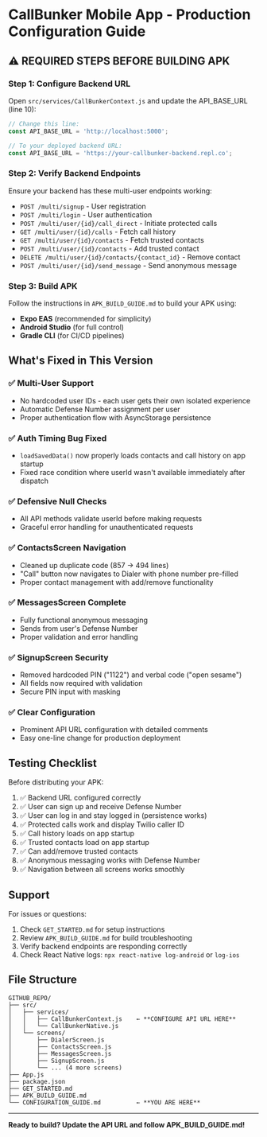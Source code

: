 # CallBunker Mobile App - Production Configuration Guide

## ⚠️ REQUIRED STEPS BEFORE BUILDING APK

### Step 1: Configure Backend URL

Open `src/services/CallBunkerContext.js` and update the API_BASE_URL (line 10):

```javascript
// Change this line:
const API_BASE_URL = 'http://localhost:5000';

// To your deployed backend URL:
const API_BASE_URL = 'https://your-callbunker-backend.repl.co';
```

### Step 2: Verify Backend Endpoints

Ensure your backend has these multi-user endpoints working:
- `POST /multi/signup` - User registration
- `POST /multi/login` - User authentication  
- `POST /multi/user/{id}/call_direct` - Initiate protected calls
- `GET /multi/user/{id}/calls` - Fetch call history
- `GET /multi/user/{id}/contacts` - Fetch trusted contacts
- `POST /multi/user/{id}/contacts` - Add trusted contact
- `DELETE /multi/user/{id}/contacts/{contact_id}` - Remove contact
- `POST /multi/user/{id}/send_message` - Send anonymous message

### Step 3: Build APK

Follow the instructions in `APK_BUILD_GUIDE.md` to build your APK using:
- **Expo EAS** (recommended for simplicity)
- **Android Studio** (for full control)
- **Gradle CLI** (for CI/CD pipelines)

## What's Fixed in This Version

### ✅ Multi-User Support
- No hardcoded user IDs - each user gets their own isolated experience
- Automatic Defense Number assignment per user
- Proper authentication flow with AsyncStorage persistence

### ✅ Auth Timing Bug Fixed
- `loadSavedData()` now properly loads contacts and call history on app startup
- Fixed race condition where userId wasn't available immediately after dispatch

### ✅ Defensive Null Checks
- All API methods validate userId before making requests
- Graceful error handling for unauthenticated requests

### ✅ ContactsScreen Navigation
- Cleaned up duplicate code (857 → 494 lines)
- "Call" button now navigates to Dialer with phone number pre-filled
- Proper contact management with add/remove functionality

### ✅ MessagesScreen Complete
- Fully functional anonymous messaging
- Sends from user's Defense Number
- Proper validation and error handling

### ✅ SignupScreen Security
- Removed hardcoded PIN ("1122") and verbal code ("open sesame")
- All fields now required with validation
- Secure PIN input with masking

### ✅ Clear Configuration
- Prominent API URL configuration with detailed comments
- Easy one-line change for production deployment

## Testing Checklist

Before distributing your APK:

1. ✅ Backend URL configured correctly
2. ✅ User can sign up and receive Defense Number
3. ✅ User can log in and stay logged in (persistence works)
4. ✅ Protected calls work and display Twilio caller ID
5. ✅ Call history loads on app startup
6. ✅ Trusted contacts load on app startup
7. ✅ Can add/remove trusted contacts
8. ✅ Anonymous messaging works with Defense Number
9. ✅ Navigation between all screens works smoothly

## Support

For issues or questions:
1. Check `GET_STARTED.md` for setup instructions
2. Review `APK_BUILD_GUIDE.md` for build troubleshooting
3. Verify backend endpoints are responding correctly
4. Check React Native logs: `npx react-native log-android` or `log-ios`

## File Structure

```
GITHUB_REPO/
├── src/
│   ├── services/
│   │   ├── CallBunkerContext.js    ← **CONFIGURE API URL HERE**
│   │   └── CallBunkerNative.js
│   └── screens/
│       ├── DialerScreen.js
│       ├── ContactsScreen.js
│       ├── MessagesScreen.js
│       ├── SignupScreen.js
│       └── ... (4 more screens)
├── App.js
├── package.json
├── GET_STARTED.md
├── APK_BUILD_GUIDE.md
└── CONFIGURATION_GUIDE.md          ← **YOU ARE HERE**
```

---

**Ready to build? Update the API URL and follow APK_BUILD_GUIDE.md!**
